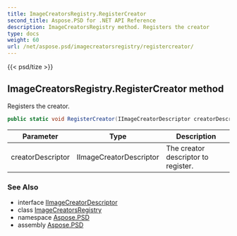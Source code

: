 ```yaml
---
title: ImageCreatorsRegistry.RegisterCreator
second_title: Aspose.PSD for .NET API Reference
description: ImageCreatorsRegistry method. Registers the creator
type: docs
weight: 60
url: /net/aspose.psd/imagecreatorsregistry/registercreator/
---
```

{{< psd/tize >}}
## ImageCreatorsRegistry.RegisterCreator method

Registers the creator.

```csharp
public static void RegisterCreator(IImageCreatorDescriptor creatorDescriptor)
```

| Parameter | Type | Description |
| --- | --- | --- |
| creatorDescriptor | IImageCreatorDescriptor | The creator descriptor to register. |

### See Also

* interface [IImageCreatorDescriptor](../../iimagecreatordescriptor/)
* class [ImageCreatorsRegistry](../)
* namespace [Aspose.PSD](../../imagecreatorsregistry/)
* assembly [Aspose.PSD](../../../)


